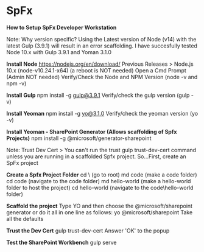 # SpFx
**How to Setup SpFx Developer Workstation**

Note: Why version specific?  Using the Latest version of Node (v14) with the
latest Gulp (3.9.1) will result in an error scaffolding. 
I have succesfully tested Node 10.x with Gulp
3.9.1 and Yoman 3.1.0

**Install Node**
https://nodejs.org/en/download/
Previous Releases > Node.js 10.x  (node-v10.24.1-x64)
(a reboot is NOT needed)
Open a Cmd Prompt (Admin NOT needed)
Verify/Check the Node and NPM Version (node -v   and   npm -v)

**Install Gulp**
npm install -g gulp@3.9.1
Verify/check the gulp version (gulp -v)

**Install Yeoman**
npm install -g yo@3.1.0
Verify/check the yeoman version (yo -v)

**Install Yeoman - SharePoint Generator (Allows scaffolding of Spfx Projects)**
npm install -g @microsoft/generator-sharepoint

Note: Trust Dev Cert >  You can't run the trust gulp trust-dev-cert command
unless you are running in a scaffolded Spfx project.  So...First, create an
SpFx project

**Create a Spfx Project Folder**
cd \   (go to root)
md code (make a code folder)
cd code (navigate to the code folder)
md hello-world (make a hello-world folder to host the project)
cd hello-world (navigate to the code\hello-world folder)

**Scaffold the project**
Type YO and then choose the @microsoft/sharepoint generator or do it all in
one line as follows:  yo @microsoft/sharepoint
Take all the defaults

**Trust the Dev Cert**
gulp trust-dev-cert
Answer 'OK' to the popup

**Test the SharePoint Workbench**
gulp serve

